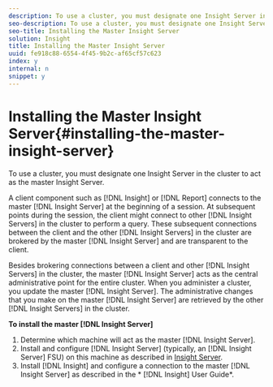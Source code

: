 ```yaml
---
description: To use a cluster, you must designate one Insight Server in the cluster to act as the master Insight Server.
seo-description: To use a cluster, you must designate one Insight Server in the cluster to act as the master Insight Server.
seo-title: Installing the Master Insight Server
solution: Insight
title: Installing the Master Insight Server
uuid: fe918c88-6554-4f45-9b2c-af65cf57c623
index: y
internal: n
snippet: y
---
```


# Installing the Master Insight Server{#installing-the-master-insight-server}

To use a cluster, you must designate one Insight Server in the cluster to act as the master Insight Server.

 A client component such as [!DNL Insight] or [!DNL Report] connects to the master [!DNL Insight Server] at the beginning of a session. At subsequent points during the session, the client might connect to other [!DNL Insight Servers] in the cluster to perform a query. These subsequent connections between the client and the other [!DNL Insight Servers] in the cluster are brokered by the master [!DNL Insight Server] and are transparent to the client.

Besides brokering connections between a client and other [!DNL Insight Servers] in the cluster, the master [!DNL Insight Server] acts as the central administrative point for the entire cluster. When you administer a cluster, you update the master [!DNL Insight Server]. The administrative changes that you make on the master [!DNL Insight Server] are retrieved by the other [!DNL Insight Servers] in the cluster.

**To install the master [!DNL Insight Server]** 

1. Determine which machine will act as the master [!DNL Insight Server].
1. Install and configure [!DNL Insight Server] (typically, an [!DNL Insight Server] FSU) on this machine as described in [Insight Server](../../../../../../home/c-inst-svr/c-inst-svr.md#concept-c5c7e4288dcf44c8b2a61e40fae891c0).
1. Install [!DNL Insight] and configure a connection to the master [!DNL Insight Server] as described in the * [!DNL Insight] User Guide*.

